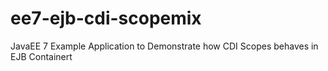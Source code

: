 # ee7-ejb-cdi-scopemix
JavaEE 7 Example Application to Demonstrate how CDI Scopes behaves in EJB Containert
